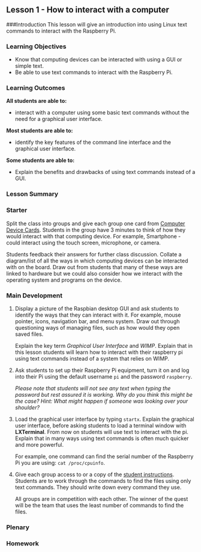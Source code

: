 ## Lesson 1 - How to interact with a computer

###Introduction
This lesson will give an introduction into using Linux text commands to interact with the Raspberry Pi. 

### Learning Objectives

- Know that computing devices can be interacted with using a GUI or simple text.
- Be able to use text commands to interact with the Raspberry Pi.


### Learning Outcomes

**All students are able to:**

- interact with a computer using some basic text commands without the need for a graphical user interface. 

**Most students are able to:**

- identify the key features of the command line interface and the graphical user interface.

**Some students are able to:**

- Explain the benefits and drawbacks of using text commands instead of a GUI.

### Lesson Summary



### Starter

Split the class into groups and give each group one card from [Computer Device Cards](). Students in the group have 3 minutes to think of how they would interact with that computing device. For example, Smartphone - could interact using the touch screen, microphone, or camera.

Students feedback their answers for further class discussion. Collate a diagram/list of all the ways in which computing devices can be interacted with on the board. Draw out from students that many of these ways are linked to hardware but we could also consider how we interact with the operating system and programs on the device.

### Main Development

1. Display a picture of the Raspbian desktop GUI and ask students to identify the ways that they can interact with it. For example, mouse pointer, icons, navigation bar, and menu system. Draw out through questioning ways of managing files, such as how would they open saved files.

	Explain the key term *Graphical User Interface* and *WIMP*. Explain that in this lesson students will learn how to interact with their raspberry pi using text commands instead of a system that relies on WIMP.

2. Ask students to set up their Raspberry Pi equipment, turn it on and log into their Pi using the default username `pi` and the password `raspberry`. 

	*Please note that students will not see any text when typing the password but rest assured it is working. Why do you think this might be the case? Hint: What might happen if someone was looking over your shoulder?*

3. Load the graphical user interface by typing `startx`. Explain the graphical user interface, before asking students to load a terminal window with **LXTerminal**. From now on students will use text to interact with the pi. Explain that in many ways using text commands is often much quicker and more powerful.

	For example, one command can find the serial number of the Raspberry Pi you are using: `cat /proc/cpuinfo`.


3. Give each group access to or a copy of the [student instructions](). Students are to work through the commands to find the files using only text commands. They should write down every command they use. 

	All groups are in competition with each other. The winner of the quest will be the team that uses the least number of commands to find the files. 


### Plenary

### Homework



